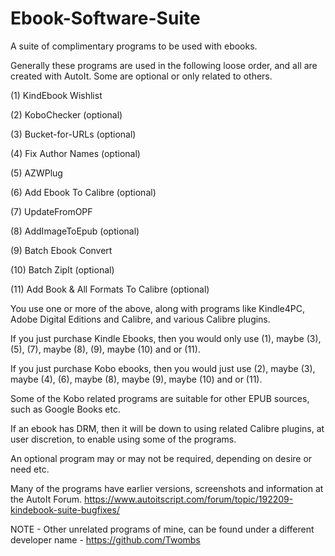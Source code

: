 # Ebook-Software-Suite
A suite of complimentary programs to be used with ebooks.

Generally these programs are used in the following loose order, and all are created with AutoIt. Some are optional or only related to others.

(1) KindEbook Wishlist

(2) KoboChecker (optional)

(3) Bucket-for-URLs (optional)

(4) Fix Author Names (optional)

(5) AZWPlug

(6) Add Ebook To Calibre (optional)

(7) UpdateFromOPF

(8) AddImageToEpub (optional)

(9) Batch Ebook Convert

(10) Batch ZipIt (optional)

(11) Add Book & All Formats To Calibre (optional)

You use one or more of the above, along with programs like Kindle4PC, Adobe Digital Editions and Calibre, and various Calibre plugins.

If you just purchase Kindle Ebooks, then you would only use (1), maybe (3), (5), (7), maybe (8), (9), maybe (10) and or (11).

If you just purchase Kobo ebooks, then you would just use (2), maybe (3), maybe (4), (6), maybe (8), maybe (9), maybe (10) and or (11).

Some of the Kobo related programs are suitable for other EPUB sources, such as Google Books etc.

If an ebook has DRM, then it will be down to using related Calibre plugins, at user discretion, to enable using some of the programs.

An optional program may or may not be required, depending on desire or need etc.

Many of the programs have earlier versions, screenshots and information at the AutoIt Forum.
https://www.autoitscript.com/forum/topic/192209-kindebook-suite-bugfixes/

NOTE - Other unrelated programs of mine, can be found under a different developer name - https://github.com/Twombs
